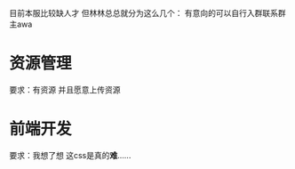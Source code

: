 目前本服比较缺人才 但林林总总就分为这么几个：
有意向的可以自行入群联系群主awa
# 资源管理
要求：有资源 并且愿意上传资源
# 前端开发
要求：我想了想 这css是真的**难**......

